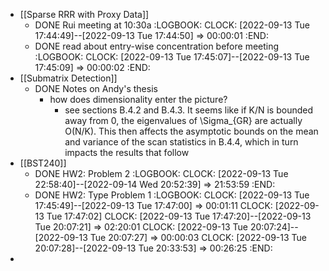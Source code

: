 - [[Sparse RRR with Proxy Data]]
	- DONE Rui meeting at 10:30a
	  :LOGBOOK:
	  CLOCK: [2022-09-13 Tue 17:44:49]--[2022-09-13 Tue 17:44:50] =>  00:00:01
	  :END:
	- DONE read about entry-wise concentration before meeting
	  :LOGBOOK:
	  CLOCK: [2022-09-13 Tue 17:45:07]--[2022-09-13 Tue 17:45:09] =>  00:00:02
	  :END:
- [[Submatrix Detection]]
	- DONE Notes on Andy's thesis
		- how does dimensionality enter the picture?
			- see sections B.4.2 and B.4.3. It seems like if K/N is bounded away from
			  0, the eigenvalues of \Sigma_{GR} are actually O(N/K). This then affects
			  the asymptotic bounds on the mean and variance of the scan statistics in B.4.4, which in turn impacts the results that follow
- [[BST240]]
	- DONE HW2: Problem 2
	  :LOGBOOK:
	  CLOCK: [2022-09-13 Tue 22:58:40]--[2022-09-14 Wed 20:52:39] =>  21:53:59
	  :END:
	- DONE HW2: Type Problem 1
	  :LOGBOOK:
	  CLOCK: [2022-09-13 Tue 17:45:49]--[2022-09-13 Tue 17:47:00] =>  00:01:11
	  CLOCK: [2022-09-13 Tue 17:47:02]
	  CLOCK: [2022-09-13 Tue 17:47:20]--[2022-09-13 Tue 20:07:21] =>  02:20:01
	  CLOCK: [2022-09-13 Tue 20:07:24]--[2022-09-13 Tue 20:07:27] =>  00:00:03
	  CLOCK: [2022-09-13 Tue 20:07:28]--[2022-09-13 Tue 20:33:53] =>  00:26:25
	  :END:
-